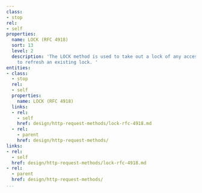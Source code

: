```yaml
---
class:
- stop
rel:
- self
properties:
  name: LOCK (RFC 4918)
  sort: 13
  level: 2
  description: 'The LOCK method is used to take out a lock of any access type and
    to refresh an existing lock. '
entities:
- class:
  - stop
  rel:
  - self
  properties:
    name: LOCK (RFC 4918)
  links:
  - rel:
    - self
    href: design/http-request-methods/lock-rfc-4918.md
  - rel:
    - parent
    href: design/http-request-methods/
links:
- rel:
  - self
  href: design/http-request-methods/lock-rfc-4918.md
- rel:
  - parent
  href: design/http-request-methods/
...
```

